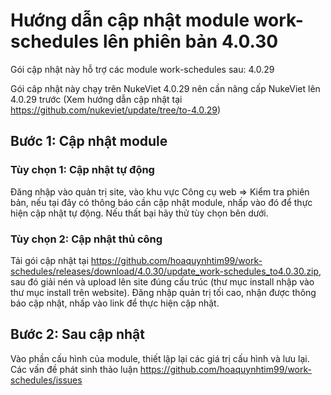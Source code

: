 # Hướng dẫn cập nhật module work-schedules lên phiên bản 4.0.30

Gói cập nhật này hỗ trợ các module work-schedules sau: 4.0.29

Gói câp nhật này chạy trên NukeViet 4.0.29 nên cần nâng cấp NukeViet lên 4.0.29 trước (Xem hướng dẫn cập nhật tại https://github.com/nukeviet/update/tree/to-4.0.29)

## Bước 1: Cập nhật module

### Tùy chọn 1: Cập nhật tự động

Đăng nhập vào quản trị site, vào khu vực Công cụ web => Kiểm tra phiên bản, nếu tại đây có thông báo cần cập nhật module, nhấp vào đó để thực hiện cập nhật tự động. Nếu thất bại hãy thử tùy chọn bên dưới.

### Tùy chọn 2: Cập nhật thủ công

Tải gói cập nhật tại https://github.com/hoaquynhtim99/work-schedules/releases/download/4.0.30/update_work-schedules_to4.0.30.zip, sau đó giải nén và upload lên site đúng cấu trúc (thư mục install nhập vào thư mục install trên website).
Đăng nhập quản trị tối cao, nhận được thông báo cập nhật, nhấp vào link để thực hiện cập nhật.

## Bước 2: Sau cập nhật

Vào phần cấu hình của module, thiết lập lại các giá trị cấu hình và lưu lại.
Các vấn đề phát sinh thảo luận https://github.com/hoaquynhtim99/work-schedules/issues
